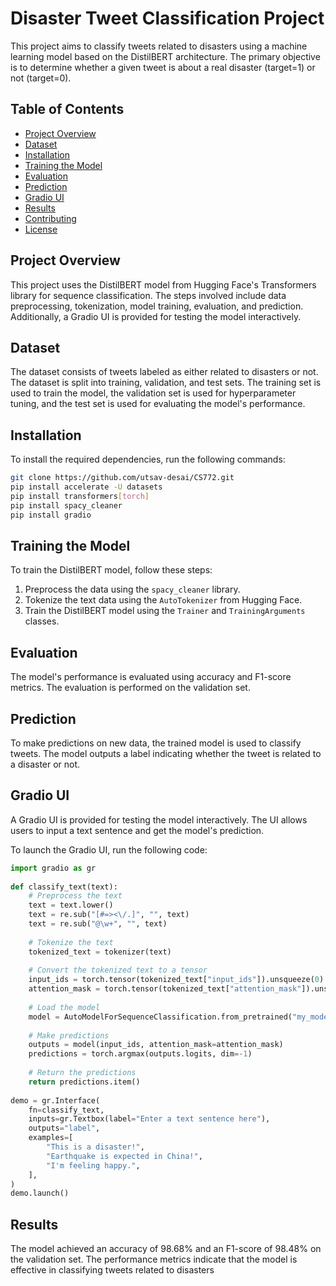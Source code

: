 # Disaster Tweet Classification Project  
   
This project aims to classify tweets related to disasters using a machine learning model based on the DistilBERT architecture. The primary objective is to determine whether a given tweet is about a real disaster (target=1) or not (target=0).  
   
## Table of Contents  
- [Project Overview](#project-overview)  
- [Dataset](#dataset)  
- [Installation](#installation)  
- [Training the Model](#training-the-model)  
- [Evaluation](#evaluation)  
- [Prediction](#prediction)  
- [Gradio UI](#gradio-ui)  
- [Results](#results)  
- [Contributing](#contributing)  
- [License](#license)  
   
## Project Overview  
This project uses the DistilBERT model from Hugging Face's Transformers library for sequence classification. The steps involved include data preprocessing, tokenization, model training, evaluation, and prediction. Additionally, a Gradio UI is provided for testing the model interactively.  
   
## Dataset  
The dataset consists of tweets labeled as either related to disasters or not. The dataset is split into training, validation, and test sets. The training set is used to train the model, the validation set is used for hyperparameter tuning, and the test set is used for evaluating the model's performance.  
   
## Installation  
To install the required dependencies, run the following commands:  
   
```bash  
git clone https://github.com/utsav-desai/CS772.git  
pip install accelerate -U datasets  
pip install transformers[torch]  
pip install spacy_cleaner  
pip install gradio  
```  
   
## Training the Model  
To train the DistilBERT model, follow these steps:  
   
1. Preprocess the data using the `spacy_cleaner` library.  
2. Tokenize the text data using the `AutoTokenizer` from Hugging Face.  
3. Train the DistilBERT model using the `Trainer` and `TrainingArguments` classes.  
   
## Evaluation  
The model's performance is evaluated using accuracy and F1-score metrics. The evaluation is performed on the validation set.  
   
## Prediction  
To make predictions on new data, the trained model is used to classify tweets. The model outputs a label indicating whether the tweet is related to a disaster or not.  
   
## Gradio UI  
A Gradio UI is provided for testing the model interactively. The UI allows users to input a text sentence and get the model's prediction.  
   
To launch the Gradio UI, run the following code:  
   
```python  
import gradio as gr  
   
def classify_text(text):  
    # Preprocess the text  
    text = text.lower()  
    text = re.sub("[#=><\/.]", "", text)  
    text = re.sub("@\w+", "", text)  
      
    # Tokenize the text  
    tokenized_text = tokenizer(text)  
      
    # Convert the tokenized text to a tensor  
    input_ids = torch.tensor(tokenized_text["input_ids"]).unsqueeze(0)  
    attention_mask = torch.tensor(tokenized_text["attention_mask"]).unsqueeze(0)  
      
    # Load the model  
    model = AutoModelForSequenceClassification.from_pretrained("my_model_weights")  
      
    # Make predictions  
    outputs = model(input_ids, attention_mask=attention_mask)  
    predictions = torch.argmax(outputs.logits, dim=-1)  
      
    # Return the predictions  
    return predictions.item()  
   
demo = gr.Interface(  
    fn=classify_text,  
    inputs=gr.Textbox(label="Enter a text sentence here"),  
    outputs="label",  
    examples=[  
        "This is a disaster!",  
        "Earthquake is expected in China!",  
        "I'm feeling happy.",  
    ],  
)  
demo.launch()  
```  
   
## Results  
The model achieved an accuracy of 98.68% and an F1-score of 98.48% on the validation set. The performance metrics indicate that the model is effective in classifying tweets related to disasters
